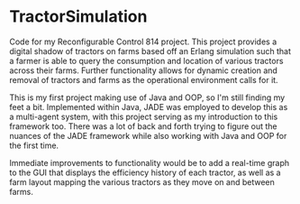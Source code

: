 # TractorSimulation
Code for my Reconfigurable Control 814 project. This project provides a digital shadow of tractors on farms based off an Erlang simulation such that a farmer is able to query the consumption and location of various tractors across their farms. Further functionality allows for dynamic creation and removal of tractors and farms as the operational environment calls for it.

This is my first project making use of Java and OOP, so I'm still finding my feet a bit. Implemented within Java, JADE was employed to develop this as a multi-agent system, with this project serving as my introduction to this framework too. There was a lot of back and forth trying to figure out the nuances of the JADE framework while also working with Java and OOP for the first time.

Immediate improvements to functionality would be to add a real-time graph to the GUI that displays the efficiency history of each tractor, as well as a farm layout mapping the various tractors as they move on and between farms. 

